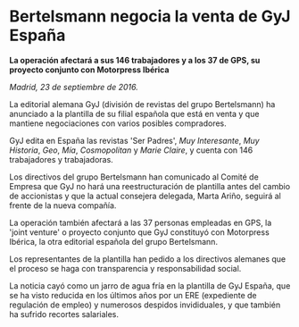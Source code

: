 # Bertelsmann negocia la venta de GyJ España

**La operación afectará a sus 146 trabajadores y a los 37 de GPS, su proyecto conjunto con Motorpress Ibérica**

*Madrid, 23 de septiembre de 2016.*

La editorial alemana GyJ (división de revistas del grupo Bertelsmann) ha anunciado a la plantilla de su filial española que está en venta y que mantiene negociaciones con varios posibles compradores.

GyJ edita en España las revistas 'Ser Padres', *Muy Interesante*, *Muy Historia*, *Geo*, *Mía*, *Cosmopolitan* y *Marie Claire*, y cuenta con 146 trabajadores y trabajadoras.

Los directivos del grupo Bertelsmann han comunicado al Comité de Empresa que GyJ no hará una reestructuración de plantilla antes del cambio de accionistas y que la actual consejera delegada, Marta Ariño, seguirá al frente de la nueva compañía. 

La operación también afectará a las 37 personas empleadas en GPS, la 'joint venture' o proyecto conjunto que GyJ constituyó con Motorpress Ibérica, la otra editorial española del grupo Bertelsmann.

Los representantes de la plantilla han pedido a los directivos alemanes que el proceso se haga con transparencia y responsabilidad social.

La noticia cayó como un jarro de agua fría en la plantilla de GyJ España, que se ha visto reducida en los últimos años por un ERE (expediente de regulación de empleo) y numerosos despidos invididuales, y que también ha sufrido recortes salariales.

